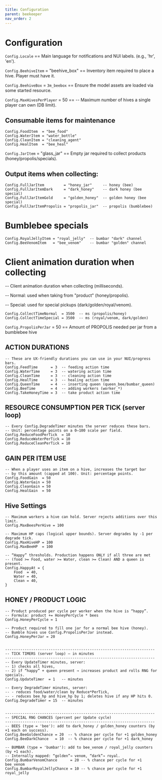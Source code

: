 ```yaml
---
title: Configuration
parent: beekeeper
nav_order: 2
---
```


# Configuration

`Config.Locale` == Main language for notifications and NUI labels. (e.g., 'hr', 'en').

`Config.BeehiveItem` = "beehive_box" == Inventory item required to place a hive. Player must have it.

`Config.BeehiveBox` = `3m_beebox`  == Ensure the model assets are loaded via some started resource.

`Config.MaxHivesPerPlayer` = 50 ==  -- Maximum number of hives a single player can own (DB limit).

## Consumable items for maintenance
```
Config.FoodItem  = "bee_food"
Config.WaterItem = "water_bottle"
Config.CleanItem = "cleaning_agent"
Config.HealItem  = "bee_heal"
```

`Config.JarItem` = "glass_jar"  == Empty jar required to collect products (honey/propolis/specials).

##  Output items when collecting:
```
Config.FullJarItem         = "honey_jar"     -- honey (bee)
Config.FullJarItemDark     = "dark_honey"    -- dark honey (bee special)
Config.FullJarItemGold     = "golden_honey"  -- golden honey (bee special)
Config.FullJarItemPropolis = "propolis_jar"  -- propolis (bumblebee)
```
# Bumblebee specials
```
Config.RoyalJellyItem = "royal_jelly"  -- bumbar "dark" channel
Config.BeeVenomItem   = "bee_venom"    -- bumbar "golden" channel
```
# Client animation duration when collecting
-- Client animation duration when collecting (milliseconds).

-- Normal: used when taking from "product" (honey/propolis).

-- Special: used for special pickups (dark/golden/royal/venom).
```
Config.CollectTimeNormal  = 3500  -- ms (propolis/honey)
Config.CollectTimeSpecial = 3500  -- ms (royal/venom, dark/golden)
```
`Config.PropolisPerJar` = 50 == Amount of PROPOLIS needed per jar from a bumblebee hive


## ACTION DURATIONS
```
-- These are UX-friendly durations you can use in your NUI/progress bars.
Config.FeedTime      = 3  -- feeding action time
Config.WaterTime     = 3  -- watering action time
Config.CleanTime     = 3  -- cleaning action time
Config.HealTime      = 3  -- healing action time
Config.QueenTime     = 4  -- inserting queen (queen_bee/bumbar_queen)
Config.BeeTime       = 4  -- adding workers (worker_*)
Config.TakeHoneyTime = 3  -- take product action time
```

## RESOURCE CONSUMPTION PER TICK (server loop)
```
-- Every Config.DegradeTimer minutes the server reduces these bars.
-- Unit: percentage points on a 0–100 scale per field.
Config.ReduceFoodPerTick  = 10
Config.ReduceWaterPerTick = 10
Config.ReduceCleanPerTick = 10
```
## GAIN PER ITEM USE
```
-- When a player uses an item on a hive, increases the target bar
-- by this amount (capped at 100). Unit: percentage points.
Config.FoodGain  = 50
Config.WaterGain = 50
Config.CleanGain = 50
Config.HealGain  = 50
```

## Hive Settings
```
-- Maximum workers a hive can hold. Server rejects additions over this limit.
Config.MaxBeesPerHive = 100

-- Maximum HP caps (logical upper bounds). Server degrades by -1 per degrade tick.
Config.MaxHiveHP = 100
Config.MaxBeeHP  = 100

-- “Happy” thresholds. Production happens ONLY if all three are met
-- (food >= Food, water >= Water, clean >= Clean) AND a queen is present.
Config.HappyAt = {
    Food  = 40,
    Water = 40,
    Clean = 40,
}
```

## HONEY / PRODUCT LOGIC
```
-- Product produced per cycle per worker when the hive is “happy”.
-- Formula: product += HoneyPerCycle * bees
Config.HoneyPerCycle = 1

-- Product required to fill one jar for a normal bee hive (honey).
-- Bumble hives use Config.PropolisPerJar instead.
Config.HoneyPerJar = 20


---------------------------------------------------------------------
-- TICK TIMERS (server loop) — in minutes
---------------------------------------------------------------------
-- Every UpdateTimer minutes, server:
-- 1) checks all hives,
-- 2) if “happy” + queen present → increases product and rolls RNG for specials.
Config.UpdateTimer  = 1   -- minutes

-- Every DegradeTimer minutes, server:
-- - reduces food/water/clean by Reduce*PerTick,
-- - reduces bee_hp and hive_hp by 1; deletes hive if any HP hits 0.
Config.DegradeTimer = 15  -- minutes


---------------------------------------------------------------------
-- SPECIAL RNG CHANCES (percent per Update cycle)
---------------------------------------------------------------------
-- BEES (type = 'bee'): add to dark_honey / golden_honey counters (by +1 each on success).
Config.BeeGoldenChance = 20  -- % chance per cycle for +1 golden_honey
Config.BeeDarkChance   = 10  -- % chance per cycle for +1 dark_honey

-- BUMBAR (type = 'bumbar'): add to bee_venom / royal_jelly counters (by +1 each).
-- Internally mapped: “golden”→ venom, “dark”→ royal.
Config.BumbarVenomChance      = 20 -- % chance per cycle for +1 bee_venom
Config.BumbarRoyalJellyChance = 10 -- % chance per cycle for +1 royal_jelly

```
